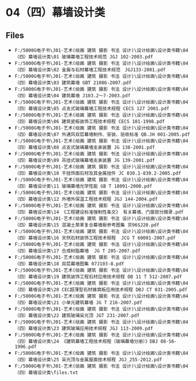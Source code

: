 # 04（四）幕墙设计类

## Files

- `F:/5000G电子书\J01-艺术(绘画 建筑 摄影 书法 设计)\设计绘画\设计类书籍\04（四）幕墙设计类\01 玻璃幕墙工程技术规范 JGJ 102-2003.pdf`
- `F:/5000G电子书\J01-艺术(绘画 建筑 摄影 书法 设计)\设计绘画\设计类书籍\04（四）幕墙设计类\02 金属与石材幕墙工程技术规范　JGJ133-2001.pdf`
- `F:/5000G电子书\J01-艺术(绘画 建筑 摄影 书法 设计)\设计绘画\设计类书籍\04（四）幕墙设计类\03 建筑幕墙 GBT 21086-2007.pdf`
- `F:/5000G电子书\J01-艺术(绘画 建筑 摄影 书法 设计)\设计绘画\设计类书籍\04（四）幕墙设计类\04 建筑幕墙 J103.2～7-2003.pdf`
- `F:/5000G电子书\J01-艺术(绘画 建筑 摄影 书法 设计)\设计绘画\设计类书籍\04（四）幕墙设计类\05 点支式玻璃幕墙工程技术规程 CECS 127 2001.pdf`
- `F:/5000G电子书\J01-艺术(绘画 建筑 摄影 书法 设计)\设计绘画\设计类书籍\04（四）幕墙设计类\06 建筑瓷板装饰工程技术规程 CECS 101-1998.pdf`
- `F:/5000G电子书\J01-艺术(绘画 建筑 摄影 书法 设计)\设计绘画\设计类书籍\04（四）幕墙设计类\07 外通风双层幕墙制作、安装、验收标准 QB.JH 001-2005.pdf`
- `F:/5000G电子书\J01-艺术(绘画 建筑 摄影 书法 设计)\设计绘画\设计类书籍\04（四）幕墙设计类\08 点支式玻璃幕墙支承装置 JG 138-2001.pdf`
- `F:/5000G电子书\J01-艺术(绘画 建筑 摄影 书法 设计)\设计绘画\设计类书籍\04（四）幕墙设计类\09 吊挂式玻璃幕墙支承装置 JG 139-2001.pdf`
- `F:/5000G电子书\J01-艺术(绘画 建筑 摄影 书法 设计)\设计绘画\设计类书籍\04（四）幕墙设计类\10 干挂饰面石材及其金属挂件 JC 830.1-830.2-2005.pdf`
- `F:/5000G电子书\J01-艺术(绘画 建筑 摄影 书法 设计)\设计绘画\设计类书籍\04（四）幕墙设计类\11 玻璃幕墙光学性能 GB T 18091-2000.pdf`
- `F:/5000G电子书\J01-艺术(绘画 建筑 摄影 书法 设计)\设计绘画\设计类书籍\04（四）幕墙设计类\12 外墙外保温工程技术规程 JGJ 144-2004.pdf`
- `F:/5000G电子书\J01-艺术(绘画 建筑 摄影 书法 设计)\设计绘画\设计类书籍\04（四）幕墙设计类\14 《工程建设标准强制性条文》 有关幕墙、门窗部分摘录.pdf`
- `F:/5000G电子书\J01-艺术(绘画 建筑 摄影 书法 设计)\设计绘画\设计类书籍\04（四）幕墙设计类\15 混凝土聚苯复合幕墙板参考图集 京96SJ20.pdf`
- `F:/5000G电子书\J01-艺术(绘画 建筑 摄影 书法 设计)\设计绘画\设计类书籍\04（四）幕墙设计类\16 天然石材装饰工程技术规程  JCG T 60001-2007.pdf`
- `F:/5000G电子书\J01-艺术(绘画 建筑 摄影 书法 设计)\设计绘画\设计类书籍\04（四）幕墙设计类\17 合成树脂幕墙  JG T 205-2007.pdf`
- `F:/5000G电子书\J01-艺术(绘画 建筑 摄影 书法 设计)\设计绘画\设计类书籍\04（四）幕墙设计类\18 双层幕墙图集 07J103-8.pdf`
- `F:/5000G电子书\J01-艺术(绘画 建筑 摄影 书法 设计)\设计绘画\设计类书籍\04（四）幕墙设计类\19 建筑装饰工程石材应用技术规程 DB 11 T 512-2007.pdf`
- `F:/5000G电子书\J01-艺术(绘画 建筑 摄影 书法 设计)\设计绘画\设计类书籍\04（四）幕墙设计类\20 CEC超薄型石材蜂窝板应用技术规程 DBJ CT 031-2005.pdf`
- `F:/5000G电子书\J01-艺术(绘画 建筑 摄影 书法 设计)\设计绘画\设计类书籍\04（四）幕墙设计类\21 小单元建筑幕墙 JG T 216-2007.pdf`
- `F:/5000G电子书\J01-艺术(绘画 建筑 摄影 书法 设计)\设计绘画\设计类书籍\04（四）幕墙设计类\22 建筑玻璃采光顶 JGT 231-2007.pdf`
- `F:/5000G电子书\J01-艺术(绘画 建筑 摄影 书法 设计)\设计绘画\设计类书籍\04（四）幕墙设计类\23 建筑玻璃应用技术规程 JGJ 113-2009.pdf`
- `F:/5000G电子书\J01-艺术(绘画 建筑 摄影 书法 设计)\设计绘画\设计类书籍\04（四）幕墙设计类\24 《建筑幕墙工程技术规程（玻璃幕墙分册）》DBJ 08-56-1996.pdf`
- `F:/5000G电子书\J01-艺术(绘画 建筑 摄影 书法 设计)\设计绘画\设计类书籍\04（四）幕墙设计类\25 采光顶与金属屋面技术规程 JGJ_255-2012.pdf`
- `F:/5000G电子书\J01-艺术(绘画 建筑 摄影 书法 设计)\设计绘画\设计类书籍\04（四）幕墙设计类\files.txt`
